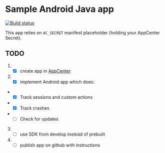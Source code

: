 # Sample Android Java app
[![Build status](https://build.appcenter.ms/v0.1/apps/38af8a4f-21ad-4c56-8813-6cf2606c19d3/branches/master/badge)](https://appcenter.ms)

This app relies on `AC_SECRET` manifest placeholder (holding your AppCenter Secret).

## TODO
1. - [x] create app in [AppCenter](appcenter.ms)
2. - [x] implement Android app which does:
* - [x] Track sessions and custom actions
* - [x] Track crashes
* - [ ] Check for updates
3. - [ ] use SDK from develop instead of prebuilt
4. - [ ] publish app on github with instructions